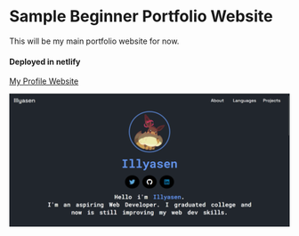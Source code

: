 # Sample Beginner Portfolio Website

This will be my main portfolio website for now.

#### Deployed in netlify

[My Profile Website](https://illyasen.netlify.app)

![Beginner Portfolio](illyasen-website-ss.png)